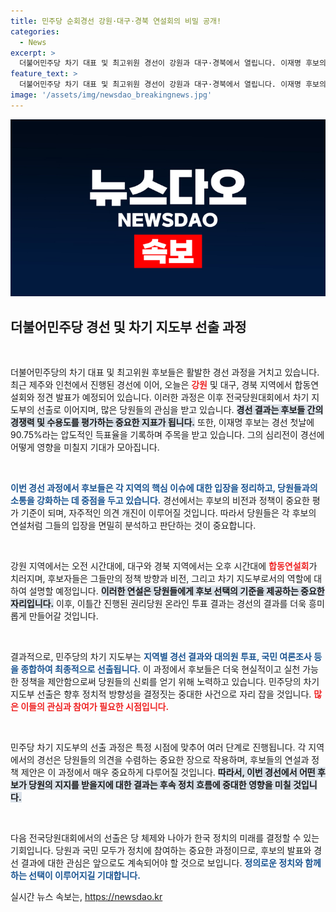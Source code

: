 ```yaml
---
title: 민주당 순회경선 강원·대구·경북 연설회의 비밀 공개!
categories:
  - News
excerpt: >
  더불어민주당 차기 대표 및 최고위원 경선이 강원과 대구·경북에서 열립니다. 이재명 후보의 높은 득표율에 이어, 경선 결과가 주목받고 있는 가운데 민주당의 새로운 지도부가 어떻게 구성될지 기대가 큽니다!
feature_text: >
  더불어민주당 차기 대표 및 최고위원 경선이 강원과 대구·경북에서 열립니다. 이재명 후보의 높은 득표율에 이어, 경선 결과가 주목받고 있는 가운데 민주당의 새로운 지도부가 어떻게 구성될지 기대가 큽니다!
image: '/assets/img/newsdao_breakingnews.jpg'
---
```


<p><img src="/assets/img/newsdao_breakingnews.jpg" alt="flaretime 속보" /></p>

<h2 data-ke-size="size26">더불어민주당 경선 및 차기 지도부 선출 과정</h2>

<p data-ke-size="size16">&nbsp;</p>

<p>더불어민주당의 차기 대표 및 최고위원 후보들은 활발한 경선 과정을 거치고 있습니다. 최근 제주와 인천에서 진행된 경선에 이어, 오늘은 <b><span style="color: #ee2323;">강원</span></b> 및 대구, 경북 지역에서 합동연설회와 정견 발표가 예정되어 있습니다. 이러한 과정은 이후 전국당원대회에서 차기 지도부의 선출로 이어지며, 많은 당원들의 관심을 받고 있습니다. <b><span style="background-color: #21538527;">경선 결과는 후보들 간의 경쟁력 및 수용도를 평가하는 중요한 지표가 됩니다.</span></b> 또한, 이재명 후보는 경선 첫날에 90.75%라는 압도적인 득표율을 기록하며 주목을 받고 있습니다. 그의 심리전이 경선에 어떻게 영향을 미칠지 기대가 모아집니다.</p>

<p data-ke-size="size16">&nbsp;</p>

<p><b><span style="color: #1a5490;">이번 경선 과정에서 후보들은 각 지역의 핵심 이슈에 대한 입장을 정리하고, 당원들과의 소통을 강화하는 데 중점을 두고 있습니다.</span></b> 경선에서는 후보의 비전과 정책이 중요한 평가 기준이 되며, 자주적인 의견 개진이 이루어질 것입니다. 따라서 당원들은 각 후보의 연설처럼 그들의 입장을 면밀히 분석하고 판단하는 것이 중요합니다.</p>

<p data-ke-size="size16">&nbsp;</p>

<p>강원 지역에서는 오전 시간대에, 대구와 경북 지역에서는 오후 시간대에 <b><span style="color: #ee2323;">합동연설회</span></b>가 치러지며, 후보자들은 그들만의 정책 방향과 비전, 그리고 차기 지도부로서의 역할에 대하여 설명할 예정입니다. <b><span style="background-color: #21538527;">이러한 연설은 당원들에게 후보 선택의 기준을 제공하는 중요한 자리입니다.</span></b> 이후, 이틀간 진행된 권리당원 온라인 투표 결과는 경선의 결과를 더욱 흥미롭게 만들어갈 것입니다.</p>

<p data-ke-size="size16">&nbsp;</p>

<p>결과적으로, 민주당의 차기 지도부는 <b><span style="color: #1a5490;">지역별 경선 결과와 대의원 투표, 국민 여론조사 등을 종합하여 최종적으로 선출됩니다.</span></b> 이 과정에서 후보들은 더욱 현실적이고 실천 가능한 정책을 제안함으로써 당원들의 신뢰를 얻기 위해 노력하고 있습니다. 민주당의 차기 지도부 선출은 향후 정치적 방향성을 결정짓는 중대한 사건으로 자리 잡을 것입니다. <b><span style="color: #ee2323;">많은 이들의 관심과 참여가 필요한 시점입니다.</span></b></p>

<p data-ke-size="size16">&nbsp;</p>

<p>민주당 차기 지도부의 선출 과정은 특정 시점에 맞추어 여러 단계로 진행됩니다. 각 지역에서의 경선은 당원들의 의견을 수렴하는 중요한 장으로 작용하며, 후보들의 연설과 정책 제안은 이 과정에서 매우 중요하게 다루어질 것입니다. <b><span style="background-color: #21538527;">따라서, 이번 경선에서 어떤 후보가 당원의 지지를 받을지에 대한 결과는 후속 정치 흐름에 중대한 영향을 미칠 것입니다.</span></b></p>

<p data-ke-size="size16">&nbsp;</p>

<p>다음 전국당원대회에서의 선출은 당 체제와 나아가 한국 정치의 미래를 결정할 수 있는 기회입니다. 당원과 국민 모두가 정치에 참여하는 중요한 과정이므로, 후보의 발표와 경선 결과에 대한 관심은 앞으로도 계속되어야 할 것으로 보입니다. <b><span style="color: #1a5490;">정의로운 정치와 함께하는 선택이 이루어지길 기대합니다.</span></b></p>
실시간 뉴스 속보는, <a href="https://newsdao.kr" rel="dofollow">https://newsdao.kr</a>


